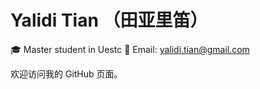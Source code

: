 # Yalidi Tian （田亚里笛）

🎓 Master student in Uestc
📧 Email: yalidi.tian@gmail.com  

欢迎访问我的 GitHub 页面。
